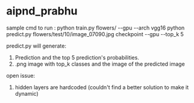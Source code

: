 # aipnd_prabhu
sample cmd to run :
python train.py flowers/ --gpu --arch vgg16
python predict.py flowers/test/10/image_07090.jpg checkpoint --gpu --top_k 5

predict.py will generate:
1. Prediction and the top 5 prediction's probabilities. 
2. .png image with top_k classes and the image of the predicted image


open issue:
1. hidden layers are hardcoded (couldn't find a better solution to make it dynamic)

